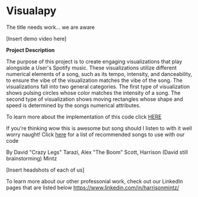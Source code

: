 # Visualapy

The title needs work... we are aware

[Insert demo video here]

**Project Description**

The purpose of this project is to create engaging visualizations that play alongside a User's Spotify music. These visualizations utilize different numerical elements of a song, such as its tempo, intensity, and danceability, to ensure the vibe of the visualization matches the vibe of the song. The visualizations fall into two general categories. The first type of visualization shows pulsing circles whose color matches the intensity of a song. The second type of visualization shows moving rectangles whose shape and speed is determined by the songs numerical attributes.

To learn more about the implementation of this code click [HERE](implementation.md)

If you're thinking wow this is awesome but song should I listen to with it well worry naught!  Click [here](song_recs.md) for a list of recommended songs to use with our code

By David "Crazy Legs" Tarazi, Alex "The Boom" Scott, Harrison (David still brainstorming) Mintz

[Insert headshots of each of us]

To learn more about our other professonial work, check out our LinkedIn pages that are listed below
https://www.linkedin.com/in/harrisonmintz/
